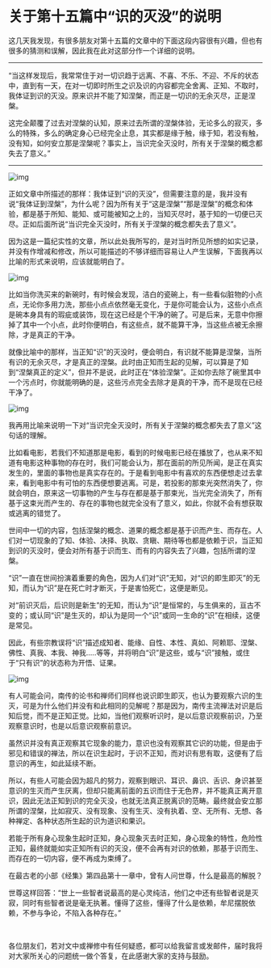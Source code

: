 
# 关于第十五篇中“识的灭没”的说明

这几天我发现，有很多朋友对第十五篇的文章中的下面这段内容很有兴趣，但也有很多的猜测和误解，因此我在此对这部分作一个详细的说明。

---

“当这样发现后，我常常住于对一切识趋于远离、不喜、不乐、不迎、不斥的状态中，直到有一天，在对一切即时所生之识及识的内容都完全舍离、正知、不取时，我体证到识的灭没。原来识并不能了知涅槃，而正是一切识的无余灭尽，正是涅槃。

这完全颠覆了过去对涅槃的认知，原来过去所谓的涅槃体验，无论多么的寂灭，多么的特殊，多么的确定身心已经完全止息，其实都是缘于触，缘于知，若没有触，没有知，如何安立那是涅槃呢？事实上，当识完全灭没时，所有关于涅槃的概念都失去了意义。”

---

![img](./imgs/18-0.jpeg)

正如文章中所描述的那样：我体证到“识的灭没”，但需要注意的是，我并没有说“我体证到涅槃”，为什么呢？因为所有关于“这是涅槃”“那是涅槃”的概念和体验，都是基于所知、能知、或可能被知之上的，当知灭尽时，基于知的一切便已灭尽。正如后面所说“当识完全灭没时，所有关于涅槃的概念都失去了意义”。

因为这是一篇纪实性的文章，所以此处我所写的，是对当时所见所想的如实记录，并没有作增减和修改，所以可能描述的不够详细而容易让人产生误解，下面我再以比喻的形式来说明，应该就能明白了。

![img](./imgs/18-1.jpeg)

比如当你洗买来的新碗时，有时候会发现，洁白的瓷碗上，有一些看似脏物的小点点，无论你多用力洗，那些小点点依然毫无变化，于是你可能会认为，这些小点点是碗本身具有的瑕疵或装饰，现在这已经是个干净的碗了。可是后来，无意中你擦掉了其中一个小点，此时你便明白，有这些点，就不能算干净，当这些点被无余擦除，才是真正的干净。

就像比喻中的那样，当正知“识”的灭没时，便会明白，有识就不能算是涅槃，当所有识的无余灭尽，才是真正的涅槃。此时由正知而生起的见解，可以算是了知到“涅槃真正的定义”，但并不是说，此时正在“体验涅槃”。正如你去除了碗里其中一个污点时，你就能明确的是，这些污点完全去除才是真的干净，而不是现在已经干净了。

![img](./imgs/18-2.jpeg)

我再用比喻来说明一下对“当识完全灭没时，所有关于涅槃的概念都失去了意义”这句话的理解。

比如看电影，若我们不知道那是电影，看到的时候电影已经在播放了，也从来不知道有电影这种事物的存在时，我们可能会认为，那在面前的所见所闻，是正在真实发生的，里面的事物也是真实存在的。于是看到电影中有喜欢的东西便想走过去拿来，看到电影中有可怕的东西便想要逃离。可是，若投影的那束光突然消失了，你就会明白，原来这一切事物的产生与存在都是基于那束光，当光完全消失了，所有基于这束光而产生的、存在的事物也就完全没有了意义，如此，你就不会有想获取或逃离的错觉了。

世间中一切的内容，包括涅槃的概念、道果的概念都是基于识而产生、而存在。人们对一切现象的了知、体验、决择、执取、贪瞋、期待等也都是依赖于识，当正知到识的灭没时，便会对所有基于识而生、而有的内容失去了兴趣，包括所谓的涅槃。

“识”一直在世间扮演着重要的角色，因为人们对“识”无知，对“识的即生即灭”的无知，而认为“识”是在死亡时才断灭，于是害怕死亡，这便是断见。

对“前识灭后，后识则是新生”的无知，而认为“识”是恒常的，与生俱来的，亘古不变的；或认同“识”是生灭的，却认为是同一个“识”或同一生命的“识”在相续，这便是常见。

因此，有些宗教误将“识”描述成知者、能缘、自性、本性、真如、阿赖耶、涅槃、佛性、真我、本我、神我&#x2026;..等等，并将明白“识”是这些，或与“识”接触，或住于“只有识”的状态称为开悟、证果。

![img](./imgs/18-3.gif)

有人可能会问，南传的论书和禅师们同样也说识即生即灭，也认为要观察六识的生灭，可是为什么他们并没有和此相同的见解呢？那是因为，南传主流禅法对识是后知后觉，而不是正知正觉。比如，当他们观察听识时，是以后意识观察前识，乃至观察意识时，也是以后意识观察前意识。

虽然识并没有真正观察其它现象的能力，意识也没有观察其它识的功能，但是由于邪见和错误的禅法，所以在识生起时，于识不正知，而对识有思有取，这便有了后意识的再生，如此延续不断。

所以，有些人可能会因为超凡的努力，观察到眼识、耳识、鼻识、舌识、身识甚至意识的生灭而产生厌离，但却只能离前面的五识而住于无色界，并不能真正离开意识，因此无法正知到识的完全灭没，也就无法真正脱离识的范畴。最终就会安立那所谓的涅槃，比如寂灭、没有现象、没有生灭、没有执着、空、无所有、无想、各种禅定、各种状态所生起的识为道识和果识。

若能于所有身心现象生起时正知，身心现象灭去时正知，身心现象的特性，危险性正知，最终就能如实正知所有识的灭没，便不会再有对识的依赖，那基于识而生、而存在的一切内容，便不再成为束缚了。

在最古老的小部《经集》第四品第十一章中，曾有人问世尊，什么是最高的解脱？

世尊这样回答：“世上一些智者说最高的是心灵纯洁，他们之中还有些智者说是灭寂，同时有些智者说是毫无执著。懂得了这些，懂得了什么是依赖，牟尼摆脱依赖，不参与争论，不陷入各种存在。”

 

各位朋友们，若对文中或禅修中有任何疑惑，都可以给我留言或发邮件，届时我将对大家所关心的问题统一做个答复，在此感谢大家的支持与鼓励。

